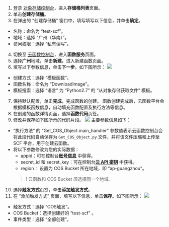 1. 登录 [对象存储控制台](https://console.cloud.tencent.com/cos5/bucket)，进入**存储桶列表**页面。
2. 单击**创建存储桶**。
3. 在弹出的 “创建存储桶” 窗口中，填写填写以下信息，并单击**确定**。
 - 名称：命名为 “test-scf”。
 - 地域：选择 “广州（华南）”。
 - 访问权限：选择 “私有读写”。
4. 切换至 [云函数控制台](https://console.cloud.tencent.com/scf/list?rid=1)，进入**函数服务**页面。
5. 选择**广州**地域，单击**新建**，进入新建函数页面。
6. 填写以下参数信息，单击**下一步**。如下图所示： 
![](https://main.qcloudimg.com/raw/2fa61bd4c599d0798b48e1faee5e2e9e.png)
 - 创建方式：选择 “模板函数”。
 - 函数名称：命名为 “DownloadImage”。
 - 模板搜索：选择 “语言” 为 “Python2.7” 的 “从对象存储获取文件” 模板。
7. 保持默认配置，单击**完成**，完成函数的创建。
函数创建完成后，云函数平台会根据模板函数信息，自动填充函数配置及执行方法等信息。
8. 在创建的函数详情页面，选择**函数代码**页签。
9. 修改并保存如下图所示的代码片段。
![](https://main.qcloudimg.com/raw/b106350bff4feb54e41785458fea6f66.png)
主要参数信息如下：
 - “执行方法” 的 “Get_COS_Object.main_handler” 参数值表示云函数控制台会将此段代码自动保存为 `Get_COS_Object.py` 文件，并将该文件压缩和上传至 SCF 平台，用于创建云函数。
 - 将以下参数修改为您的实际数据：
    - appid：可在控制台[**账号信息**](https://console.cloud.tencent.com/developer) 中获得。
    - secret_id 和 secret_key：可在控制台[**云 API 密钥**](https://console.cloud.tencent.com/cam/capi) 中获得。
    - region： 设置为 COS Bucket 所在地域，即 “ap-guangzhou”。
    >! 云函数和 COS Bucket 须选择同一个地域。
10. 选择**触发方式**页签，单击**添加触发方式**。
11. 在 “添加触发方式” 页面，填写以下信息，单击**保存**。如下图所示： 
![](https://main.qcloudimg.com/raw/0a52a905922ee1c150c203d88df721d1.png)
 - 触发方式：选择 “COS触发”。
 - COS Bucket：选择创建好的 “test-scf” 。
 - 事件类型：选择 “全部创建”。


